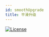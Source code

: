 ```yaml
---
id: smoothUpgrade
title: 平滑升级
---
```


[![License](https://img.shields.io/badge/license-Apache%202-4EB1BA.svg)](https://www.apache.org/licenses/LICENSE-2.0.html)
